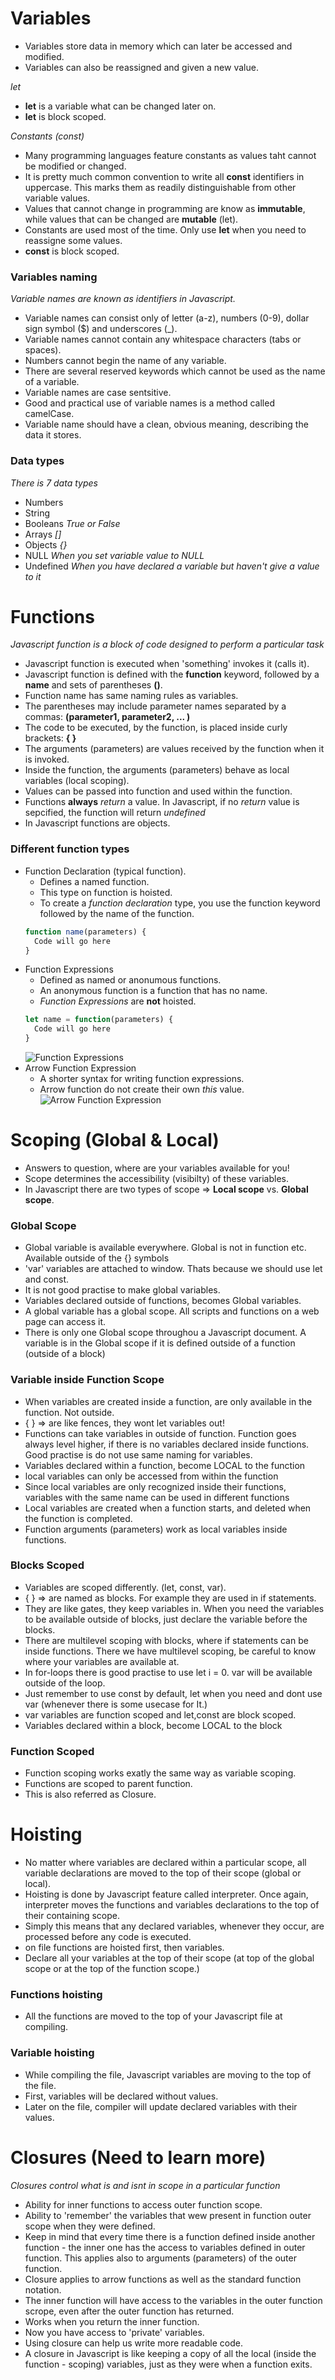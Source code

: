 # Variables

- Variables store data in memory which can later be accessed and modified.
- Variables can also be reassigned and given a new value.

_let_

- **let** is a variable what can be changed later on.
- **let** is block scoped.

_Constants (const)_

- Many programming languages feature constants as values taht cannot be modified or changed.
- It is pretty much common convention to write all **const** identifiers in uppercase. This marks them as readily distinguishable from other variable values.
- Values that cannot change in programming are know as **immutable**, while values that can be changed are **mutable** (let).
- Constants are used most of the time. Only use **let** when you need to reassigne some values.
- **const** is block scoped.

### Variables naming

_Variable names are known as identifiers in Javascript._

- Variable names can consist only of letter (a-z), numbers (0-9), dollar sign symbol (\$) and underscores (\_).
- Variable names cannot contain any whitespace characters (tabs or spaces).
- Numbers cannot begin the name of any variable.
- There are several reserved keywords which cannot be used as the name of a variable.
- Variable names are case sentsitive.
- Good and practical use of variable names is a method called camelCase.
- Variable name should have a clean, obvious meaning, describing the data it stores.

### Data types

_There is 7 data types_

- Numbers
- String
- Booleans _True or False_
- Arrays _[]_
- Objects _{}_
- NULL _When you set variable value to NULL_
- Undefined _When you have declared a variable but haven't give a value to it_

# Functions

_Javascript function is a block of code designed to perform a particular task_

- Javascript function is executed when 'something' invokes it (calls it).
- Javascript function is defined with the **function** keyword, followed by a **name** and sets of parentheses **()**.
- Function name has same naming rules as variables.
- The parentheses may include parameter names separated by a commas: **(parameter1, parameter2, ... )**
- The code to be executed, by the function, is placed inside curly brackets: **{ }**
- The arguments (parameters) are values received by the function when it is invoked.
- Inside the function, the arguments (parameters) behave as local variables (local scoping).
- Values can be passed into function and used within the function.
- Functions **always** _return_ a value. In Javascript, if no _return_ value is sepcified, the function will return _undefined_
- In Javascript functions are objects.

### Different function types

- Function Declaration (typical function).
  - Defines a named function.
  - This type on function is hoisted.
  - To create a _function declaration_ type, you use the function keyword followed by the name of the function.
  ```javascript
  function name(parameters) {
    Code will go here
  }
  ```
- Function Expressions
  - Defined as named or anonumous functions.
  - An anonymous function is a function that has no name.
  - _Function Expressions_ are **not** hoisted.
  ```javascript
  let name = function(parameters) {
    Code will go here
  }
  ```
  ![Function Expressions](/images/function_expressions.png)
- Arrow Function Expression
  - A shorter syntax for writing function expressions.
  - Arrow function do not create their own _this_ value.
    ![Arrow Function Expression](/images/arrow_function_expression.png)

# Scoping (Global & Local)

- Answers to question, where are your variables available for you!
- Scope determines the accessibility (visibilty) of these variables.
- In Javascript there are two types of scope => **Local scope** vs. **Global scope**.

### Global Scope

- Global variable is available everywhere. Global is not in function etc. Available outside of the {} symbols
- 'var' variables are attached to window. Thats because we should use let and const.
- It is not good practise to make global variables.
- Variables declared outside of functions, becomes Global variables.
- A global variable has a global scope. All scripts and functions on a web page can access it.
- There is only one Global scope throughou a Javascript document. A variable is in the Global scope if it is defined outside of a function (outside of a block)

### Variable inside Function Scope

- When variables are created inside a function, are only available in the function. Not outside.
- { } => are like fences, they wont let variables out!
- Functions can take variables in outside of function. Function goes always level higher, if there is no variables declared inside functions. Good practise is do not use same naming for variables.
- Variables declared within a function, become LOCAL to the function
- local variables can only be accessed from within the function
- Since local variables are only recognized inside their functions, variables with the same name can be used in different functions
- Local variables are created when a function starts, and deleted when the function is completed.
- Function arguments (parameters) work as local variables inside functions.

### Blocks Scoped

- Variables are scoped differently. (let, const, var).
- { } => are named as blocks. For example they are used in if statements.
- They are like gates, they keep variables in. When you need the variables to be available
  outside of blocks, just declare the variable before the blocks.
- There are multilevel scoping with blocks, where if statements can be inside functions. There we have multilevel scoping, be careful to know where your variables are available at.
- In for-loops there is good practise to use let i = 0. var will be available outside of the loop.
- Just remember to use const by default, let when you need and dont use var (whenever there is some usecase for It.)
- var variables are function scoped and let,const are block scoped.
- Variables declared within a block, become LOCAL to the block

### Function Scoped

- Function scoping works exatly the same way as variable scoping.
- Functions are scoped to parent function.
- This is also referred as Closure.

# Hoisting

- No matter where variables are declared within a particular scope, all variable declarations are moved to the top of their scope (global or local).
- Hoisting is done by Javascript feature called interpreter. Once again, interpreter moves the functions and variables declarations to the top of their containing scope.
- Simply this means that any declared variables, whenever they occur, are processed before any code is executed.
- on file functions are hoisted first, then variables.
- Declare all your variables at the top of their scope (at top of the global scope or at the top of the function scope.)

### Functions hoisting

- All the functions are moved to the top of your Javascript file at compiling.

### Variable hoisting

- While compiling the file, Javascript variables are moving to the top of the file.
- First, variables will be declared without values.
- Later on the file, compiler will update declared variables with their values.

# Closures **(Need to learn more)**

_Closures control what is and isnt in scope in a particular function_

- Ability for inner functions to access outer function scope.
- Ability to 'remember' the variables that wew present in function outer scope when they were defined.
- Keep in mind that every time there is a function defined inside another function - the inner one has the access to variables defined in outer function. This applies also to arguments (parameters) of the outer function.
- Closure applies to arrow functions as well as the standard function notation.
- The inner function will have access to the variables in the outer function scrope, even after the outer function has returned.
- Works when you return the inner function.
- Now you have access to 'private' variables.
- Using closure can help us write more readable code.
- A closure in Javascript is like keeping a copy of all the local (inside the function - scoping) variables, just as they were when a function exits.
